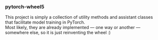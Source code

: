 ### pytorch-wheel5

This project is simply a collection of utility methods and assistant classes that facilitate model training in PyTorch.  
Most likely, they are already implemented &mdash; one way or another &mdash; somewhere else, so it is just reinventing the wheel :)
